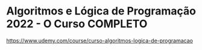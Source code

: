 # Algoritmos e Lógica de Programação 2022 - O Curso COMPLETO
https://www.udemy.com/course/curso-algoritmos-logica-de-programacao
